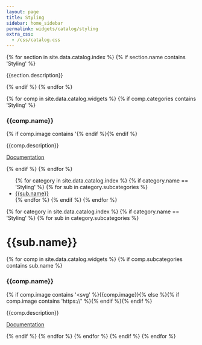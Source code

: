 ```yaml
---
layout: page
title: Styling
sidebar: home_sidebar
permalink: widgets/catalog/styling
extra_css:
  - /css/catalog.css
---
```


<div class="catalog">
{% for section in site.data.catalog.index %}
 {% if section.name contains 'Styling' %}
 <div class="category-description"><p>{{section.description}}</p></div>
 {% endif %}
{% endfor %}

<!-- Data for the catalog comes from widgets.csv in the _data folder -->
{% for comp in site.data.catalog.widgets %}
 {% if comp.categories contains 'Styling' %}
 <div class="catalog-entry">
  <h3>{{comp.name}}</h3>
  {% if comp.image contains '<svg' %}{{comp.image}}{% else %}{% if comp.image contains 'https://' %}<img alt="" src="{{comp.image}}" />{% endif %}{% endif %}
  <p> {{comp.description}} </p>
  <p><a href="{{comp.link}}">Documentation</a></p><div class="clear"></div>
 </div>
 {% endif %}
{% endfor %}

<ul>
{% for category in site.data.catalog.index %}
   {% if category.name == 'Styling' %}
    {% for sub in category.subcategories %}
        <a href="#{{sub.name}}"><li>{{sub.name}}</li></a>
    {% endfor %}
   {% endif %}
{% endfor %}
</ul>


{% for category in site.data.catalog.index %}
   {% if category.name == 'Styling' %}
    {% for sub in category.subcategories %}
        <h1 id="{{sub.name}}">{{sub.name}}</h1>
        {% for comp in site.data.catalog.widgets %}
         {% if comp.subcategories contains sub.name %}
         <div class="catalog-entry">
          <h3>{{comp.name}}</h3>
          {% if comp.image contains '<svg' %}{{comp.image}}{% else %}{% if comp.image contains 'https://' %}<img alt="" src="{{comp.image}}" />{% endif %}{% endif %}
          <p> {{comp.description}} </p>
          <p><a href="{{comp.link}}">Documentation</a></p><div class="clear"></div>
         </div>
         {% endif %}
        {% endfor %}
    {% endfor %}
   {% endif %}
{% endfor %}
</div>
   